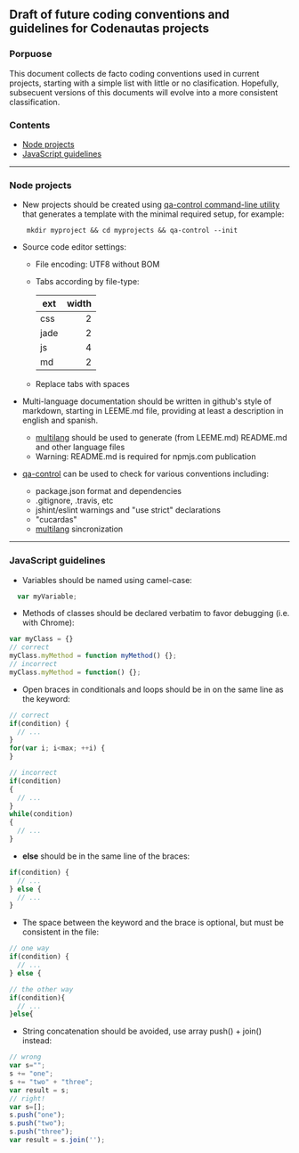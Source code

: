 ## Draft of future coding conventions and guidelines for Codenautas projects

### Porpuose
This document collects de facto coding conventions used in current projects, starting with a simple list with little or no clasification.
Hopefully, subsecuent versions of this documents will evolve into a more consistent classification.

### Contents
* [Node projects](#node-projects)
* [JavaScript guidelines](#javascript-guidelines)

---

### Node projects
* New projects should be created using [qa-control command-line utility](https://github.com/codenautas/qa-control) that generates a template with the minimal
  required setup, for example:
  
  ``` mkdir myproject && cd myprojects && qa-control --init```
* Source code editor settings:
  * File encoding: UTF8 without BOM
  * Tabs according by file-type:

      ext | width
    ------|-------:
    css   |   2
    jade  |   2
    js    |   4
    md    |   2

  * Replace tabs with spaces
* Multi-language documentation should be written in github's style of markdown, starting in LEEME.md file, providing at least a description in english and spanish.
  * [multilang](https://github.com/codenautas/multilang) should be used to generate (from LEEME.md) README.md and other language files
  * Warning: README.md is required for npmjs.com publication
* [qa-control](https://github.com/codenautas/qa-control) can be used to check for various conventions including:
  * package.json format and dependencies
  * .gitignore, .travis, etc
  * jshint/eslint warnings and "use strict" declarations
  * "cucardas"
  * [multilang](https://github.com/codenautas/multilang) sincronization

---

### JavaScript guidelines
* Variables should be named using camel-case:
```javascript
  var myVariable;
```
* Methods of classes should be declared verbatim to favor debugging (i.e. with Chrome):
```javascript
var myClass = {}
// correct
myClass.myMethod = function myMethod() {};
// incorrect
myClass.myMethod = function() {};

```
* Open braces in conditionals and loops should be in on the same line as the keyword:
```javascript
// correct
if(condition) {
  // ...
}
for(var i; i<max; ++i) {
}

// incorrect
if(condition)
{
  // ...
}
while(condition)
{
  // ...
}
```
* **else** should be in the same line of the braces:
```javascript
if(condition) {
  // ...
} else {
  // ...
}
```
* The space between the keyword and the brace is optional, but must be consistent in the file:
```javascript
// one way
if(condition) {
  // ...
} else {

// the other way
if(condition){
  // ...
}else{

```
* String concatenation should be avoided, use array push() + join() instead:
```javascript
// wrong
var s="";
s += "one";
s += "two" + "three";
var result = s;
// right!
var s=[];
s.push("one");
s.push("two");
s.push("three");
var result = s.join('');
```
